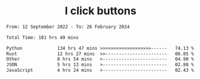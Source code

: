 <h1 align="center">
I click buttons
</h1>

<!--START_SECTION:waka-->

```txt
From: 12 September 2022 - To: 26 February 2024

Total Time: 181 hrs 49 mins

Python             134 hrs 47 mins >>>>>>>>>>>>>>>>>>>------   74.13 %
Rust               12 hrs 27 mins  >>-----------------------   06.85 %
Other              8 hrs 54 mins   >------------------------   04.90 %
JSON               5 hrs 13 mins   >------------------------   02.88 %
JavaScript         4 hrs 24 mins   >------------------------   02.43 %
```

<!--END_SECTION:waka-->
